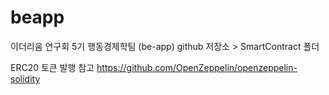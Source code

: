 # beapp
이더리움 연구회 5기 행동경제학팀 (be-app) github 저장소 > SmartContract 폴더 

ERC20 토큰 발행 참고
https://github.com/OpenZeppelin/openzeppelin-solidity

